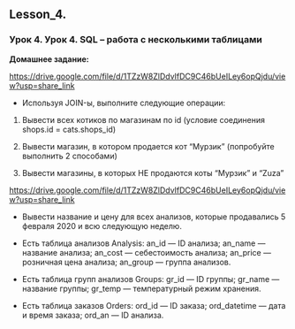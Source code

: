 ## Lesson_4.
### Урок 4. Урок 4. SQL – работа с несколькими таблицами
**Домашнее задание:**

https://drive.google.com/file/d/1TZzW8ZlDdvIfDC9C46bUeILey6opQjdu/view?usp=share_link 

- Используя JOIN-ы, выполните следующие операции:


1. Вывести всех котиков по магазинам по id (условие соединения shops.id = cats.shops_id)

2. Вывести магазин, в котором продается кот “Мурзик” (попробуйте выполнить 2 способами)

3. Вывести магазины, в которых НЕ продаются коты “Мурзик” и “Zuza”

https://drive.google.com/file/d/1TZzW8ZlDdvIfDC9C46bUeILey6opQjdu/view?usp=share_link


- Вывести название и цену для всех анализов, которые продавались 5 февраля 2020 и всю следующую неделю.

- Есть таблица анализов Analysis:
an_id — ID анализа;
an_name — название анализа;
an_cost — себестоимость анализа;
an_price — розничная цена анализа;
an_group — группа анализов.

- Есть таблица групп анализов Groups:
gr_id — ID группы;
gr_name — название группы;
gr_temp — температурный режим хранения.

- Есть таблица заказов Orders:
ord_id — ID заказа;
ord_datetime — дата и время заказа;
ord_an — ID анализа.

